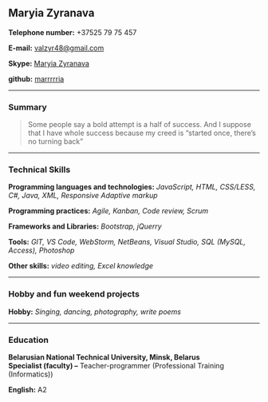 ## Maryia Zyranava
**Telephone number:** +37525 79 75 457  

**E-mail:** valzyr48@gmail.com	  

**Skype:** [Maryia Zyranava](https://join.skype.com/invite/htFN8oaSZPaY)  

**github:** [marrrrria](https://github.com/marrrrria/)  
* * * 
### Summary	

> Some people say a bold attempt is a half of success. And I suppose that I have whole success because my creed is “started once, there’s no turning back”

* * * 

### Technical Skills
**Programming languages and technologies:** *JavaScript, HTML, CSS/LESS, C#, Java, XML, Responsive Adaptive markup*  

**Programming practices:** *Agile, Kanban, Code review, Scrum*  

**Frameworks and Libraries:** *Bootstrap, jQuerry*  

**Tools:** *GIT, VS Code,  WebStorm, NetBeans, Visual Studio, SQL (MySQL, Access), Photoshop*  

**Other skills:** *video editing, Excel knowledge*  

* * *  

### Hobby and fun weekend projects
**Hobby:** *Singing, dancing, photography, write poems*

* * *

### Education
**Belarusian National Technical University, Minsk, Belarus**                                                                             
**Specialist (faculty) –**  Teacher-programmer (Professional Training (Informatics))

**English:** A2

